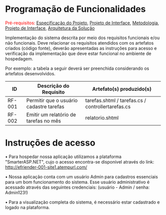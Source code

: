 # Programação de Funcionalidades

<span style="color:red">Pré-requisitos: <a href="2-Especificação do Projeto.md"> Especificação do Projeto</a></span>, <a href="3-Projeto de Interface.md"> Projeto de Interface</a>, <a href="4-Metodologia.md"> Metodologia</a>, <a href="3-Projeto de Interface.md"> Projeto de Interface</a>, <a href="5-Arquitetura da Solução.md"> Arquitetura da Solução</a>

Implementação do sistema descrita por meio dos requisitos funcionais e/ou não funcionais. Deve relacionar os requisitos atendidos com os artefatos criados (código fonte), deverão apresentadas as instruções para acesso e verificação da implementação que deve estar funcional no ambiente de hospedagem.

Por exemplo: a tabela a seguir deverá ser preenchida considerando os artefatos desenvolvidos.

|ID    | Descrição do Requisito  | Artefato(s) produzido(s) |
|------|-----------------------------------------|----|
|RF-001| Permitir que o usuário cadastre tarefas | tarefas.shtml / tarefas.cs / controllertarefas.cs | 
|RF-002| Emitir um relatório de tarefas no mês   | relatorio.shtml |

# Instruções de acesso

• Para hospedar nossa aplicação utilizamos a plataforma "SmarterASP.NET", cujo o acesso encontra-se disponível através do link: http://efriender-001-site1.atempurl.com/

• Nossa aplicação conta com um usuário Admin para cadastros essenciais para um bom funcionamento do sistema. Esse usuário administrativo é acessado através das seguintes credenciais: (usuário - Admin / senha: Admin123!)

• Para a visualização completa do sistema, é necessário estar cadastrado e logado na plataforma.  
